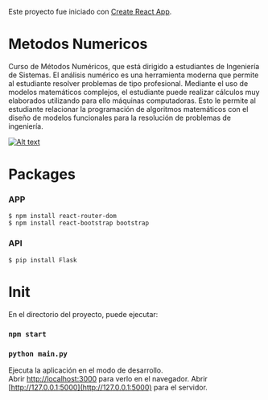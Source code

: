 Este proyecto fue iniciado con [Create React App](https://github.com/facebook/create-react-app).

# Metodos Numericos

Curso de Métodos Numéricos, que está dirigido a estudiantes de Ingeniería de Sistemas. El análisis numérico es una herramienta moderna que permite al estudiante resolver problemas de tipo profesional.   Mediante el uso de modelos matemáticos complejos, el estudiante puede realizar cálculos muy elaborados utilizando para ello máquinas computadoras.  Esto le permite al estudiante relacionar la programación de algoritmos matemáticos con el diseño de modelos funcionales para la resolución de problemas de ingeniería.

[![Alt text](https://youtu.be/rk3BhQDP47Q)](https://youtu.be/rk3BhQDP47Q)

# Packages

### APP

```
$ npm install react-router-dom
$ npm install react-bootstrap bootstrap
```

### API

```
$ pip install Flask
```
# Init

En el directorio del proyecto, puede ejecutar:

### `npm start`
### `python main.py`

Ejecuta la aplicación en el modo de desarrollo.<br />
Abrir [http://localhost:3000](http://localhost:3000) para verlo en el navegador.
Abrir [http://127.0.0.1:5000](http://127.0.0.1:5000) para el servidor.
